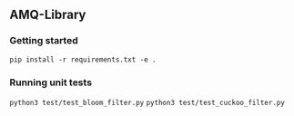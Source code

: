 ## AMQ-Library

### Getting started
`pip install -r requirements.txt -e .`

### Running unit tests
`python3 test/test_bloom_filter.py`
`python3 test/test_cuckoo_filter.py`
